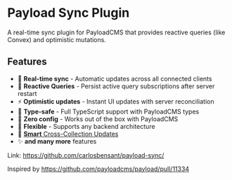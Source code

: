 # Payload Sync Plugin

A real-time sync plugin for PayloadCMS that provides reactive queries (like Convex) and optimistic mutations. 

## Features

- :arrows_counterclockwise: **Real-time sync** - Automatic updates across all connected clients
- :pushpin: **Reactive Queries** - Persist active query subscriptions after server restart
- :zap: **Optimistic updates** - Instant UI updates with server reconciliation
- :dart: **Type-safe** - Full TypeScript support with PayloadCMS types
- :rocket: **Zero config** - Works out of the box with PayloadCMS
- :wrench: **Flexible** - Supports any backend architecture
- :brain: [**Smart** Cross-Collection Updates](https://github.com/carlosbensant/payload-sync/blob/main/src/plugins/payload-sync/SMART_CROSS_COLLECTION_IMPLEMENTATION.md)
- :sparkles: **and many more** features

Link: https://github.com/carlosbensant/payload-sync/

Inspired by https://github.com/payloadcms/payload/pull/11334
